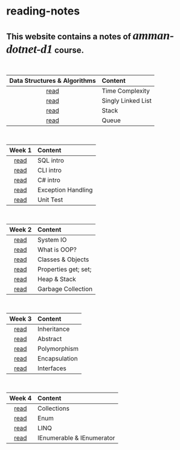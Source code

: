 # reading-notes

## This website contains a notes of *<span style="font-family:Papyrus; font-size:1.5em">amman-dotnet-d1</span>* course.

<br>

|Data Structures & Algorithms|Content|
|:-----------: | :-----------    |
|[read](DSA/Complexity.md)|Time Complexity|
|[read](DSA/SinglyLinkedList.md)|Singly Linked List|
|[read](DSA/Stack.md)|Stack|
|[read](DSA/Queue.md)|Queue|

<br>

|Week 1|Content|
|:----------: | :----------    |
|[read](week1/SQL.md)|SQL intro|
|[read](week1/CLI.md)|CLI intro|
|[read](week1/CSharp.md)|C# intro|
|[read](week1/ExceptionHandling.md)|Exception Handling|
|[read](week1/UnitTest.md)|Unit Test|

<br>

|Week 2|Content|
|:----------: | :----------    |
|[read](week2/SystemIO.md)|System IO|
|[read](week2/OOP/OOP.md)|What is OOP?|
|[read](week2/OOP/ClassesObjects.md)|Classes & Objects|
|[read](week2/Properties.md)|Properties get; set;|
|[read](week2/HeapStack.md)|Heap & Stack|
|[read](week2/GarbageCollection.md)|Garbage Collection|

<br>

|Week 3|Content|
|:----------: | :----------    |
|[read](week3/Inheritance.md)|Inheritance|
|[read](week3/Abstract.md)|Abstract|
|[read](week3/Polymorphism.md)|Polymorphism|
|[read](week3/Encapsulation.md)|Encapsulation|
|[read](week3/Interface.md)|Interfaces|

<br>

|Week 4|Content|
|:----------: | :----------    |
|[read](week4/Collections.md)|Collections|
|[read](week4/Enum.md)|Enum|
|[read](week4/LINQ.md)|LINQ|
|[read](week4/IEnumerableAndIEnumerator.md)|IEnumerable & IEnumerator |